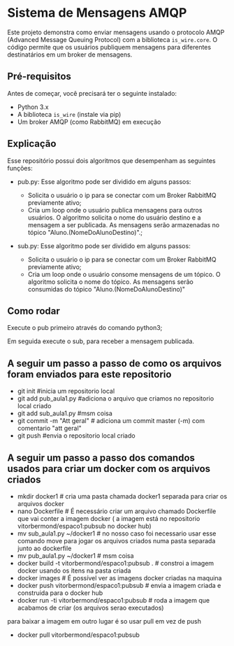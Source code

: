 # Sistema de Mensagens AMQP

Este projeto demonstra como enviar mensagens usando o protocolo AMQP (Advanced Message Queuing Protocol) com a biblioteca `is_wire.core`. 
O código permite que os usuários publiquem mensagens para diferentes destinatários em um broker de mensagens.

## Pré-requisitos

Antes de começar, você precisará ter o seguinte instalado:

- Python 3.x
- A biblioteca `is_wire` (instale via pip)
- Um broker AMQP (como RabbitMQ) em execução

## Explicação

Esse repositório possui dois algoritmos que desempenham as seguintes funções:
 - pub.py: Esse algoritmo pode ser dividido em alguns passos:
   - Solicita o usuário o ip para se conectar com um Broker RabbitMQ previamente ativo;
   - Cria um loop onde o usuário publica mensagens para outros usuários. O algoritmo solicita o nome do usuário destino e a mensagem a ser publicada. As mensagens serão armazenadas no tópico "Aluno.(NomeDoAlunoDestino)".;

- sub.py: Esse algoritmo pode ser dividido em alguns passos:
   - Solicita o usuário o ip para se conectar com um Broker RabbitMQ previamente ativo;
   - Cria um loop onde o usuário consome mensagens de um tópico. O algoritmo solicita o nome do tópico. As mensagens serão consumidas do tópico "Aluno.(NomeDoAlunoDestino)"

## Como rodar

Execute o pub primeiro através do comando python3;

Em seguida execute o sub, para receber a mensagem publicada.

## A seguir um passo a passo de como os arquivos foram enviados para este repositorio

- git init #inicia um repositorio local
- git add pub_aula1.py #adiciona o arquivo que criamos no repositorio local criado
- git add sub_aula1.py #msm coisa
- git commit -m "Att geral" # adiciona um commit master (-m) com comentario "att geral"
- git push #envia o repositorio local criado


## A seguir um passo a passo dos comandos usados para criar um docker com os arquivos criados

- mkdir docker1 # cria uma pasta chamada docker1 separada para criar os arquivos docker
- nano Dockerfile # É necessário criar um arquivo chamado Dockerfile que vai conter a imagem docker ( a imagem está no repositorio vitorbermond/espaco1:pubsub no docker hub)
- mv sub_aula1.py ~/docker1 # no nosso caso foi necessario usar esse comando move para jogar os arquivos criados numa pasta separada junto ao dockerfile
- mv pub_aula1.py ~/docker1 # msm coisa
- docker build -t vitorbermond/espaco1:pubsub . # constroi a imagem docker usando os itens na pasta criada
- docker images # É possível ver as imagens docker criadas na maquina
- docker push vitorbermond/espaco1:pubsub # envia a imagem criada e construida para o docker hub
- docker run -ti vitorbermond/espaco1:pubsub # roda a imagem que acabamos de criar (os arquivos serao executados)

para baixar a imagem em outro lugar é so usar pull em vez de push
- docker pull vitorbermond/espaco1:pubsub 


